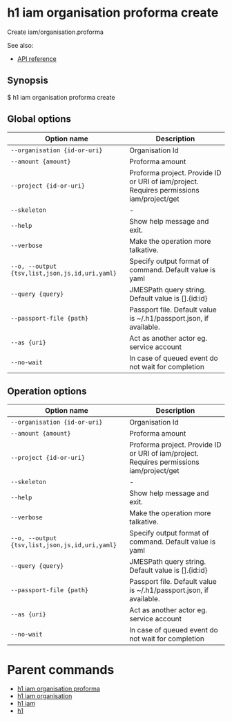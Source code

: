 
# h1 iam organisation proforma create

Create iam/organisation.proforma

See also:

* [API reference](https://api.hyperone.com/v2/docs#operation/iam_organisation_proforma_create)

## Synopsis

$ h1 iam organisation proforma create <options>

## Global options

| Option name                                        | Description                                                                              |
| -------------------------------------------------- | ---------------------------------------------------------------------------------------- |
| ```--organisation {id-or-uri}```                   | Organisation Id                                                                          |
| ```--amount {amount}```                            | Proforma amount                                                                          |
| ```--project {id-or-uri}```                        | Proforma project. Provide ID or URI of iam/project. Requires permissions iam/project/get |
| ```--skeleton```                                   | -                                                                                        |
| ```--help```                                       | Show help message and exit.                                                              |
| ```--verbose```                                    | Make the operation more talkative.                                                       |
| ```--o, --output {tsv,list,json,js,id,uri,yaml}``` | Specify output format of command. Default value is yaml                                  |
| ```--query {query}```                              | JMESPath query string. Default value is [].\{id:id\}                                     |
| ```--passport-file {path}```                       | Passport file. Default value is ~/.h1/passport.json, if available.                       |
| ```--as {uri}```                                   | Act as another actor eg. service account                                                 |
| ```--no-wait```                                    | In case of queued event do not wait for completion                                       |

## Operation options

| Option name                                        | Description                                                                              |
| -------------------------------------------------- | ---------------------------------------------------------------------------------------- |
| ```--organisation {id-or-uri}```                   | Organisation Id                                                                          |
| ```--amount {amount}```                            | Proforma amount                                                                          |
| ```--project {id-or-uri}```                        | Proforma project. Provide ID or URI of iam/project. Requires permissions iam/project/get |
| ```--skeleton```                                   | -                                                                                        |
| ```--help```                                       | Show help message and exit.                                                              |
| ```--verbose```                                    | Make the operation more talkative.                                                       |
| ```--o, --output {tsv,list,json,js,id,uri,yaml}``` | Specify output format of command. Default value is yaml                                  |
| ```--query {query}```                              | JMESPath query string. Default value is [].\{id:id\}                                     |
| ```--passport-file {path}```                       | Passport file. Default value is ~/.h1/passport.json, if available.                       |
| ```--as {uri}```                                   | Act as another actor eg. service account                                                 |
| ```--no-wait```                                    | In case of queued event do not wait for completion                                       |

# Parent commands

* [h1 iam organisation proforma](./../README.md)
* [h1 iam organisation](./../../README.md)
* [h1 iam](./../../../README.md)
* [h1](./../../../../README.md)
